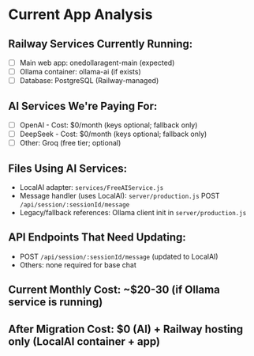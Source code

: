 # Current App Analysis

## Railway Services Currently Running:
- [ ] Main web app: onedollaragent-main (expected)
- [ ] Ollama container: ollama-ai (if exists)
- [ ] Database: PostgreSQL (Railway-managed)

## AI Services We're Paying For:
- [ ] OpenAI - Cost: $0/month (keys optional; fallback only)
- [ ] DeepSeek - Cost: $0/month (keys optional; fallback only)
- [ ] Other: Groq (free tier; optional)

## Files Using AI Services:
- LocalAI adapter: `services/FreeAIService.js`
- Message handler (uses LocalAI): `server/production.js` POST `/api/session/:sessionId/message`
- Legacy/fallback references: Ollama client init in `server/production.js`

## API Endpoints That Need Updating:
- POST `/api/session/:sessionId/message` (updated to LocalAI)
- Others: none required for base chat

## Current Monthly Cost: ~$20-30 (if Ollama service is running)
## After Migration Cost: $0 (AI) + Railway hosting only (LocalAI container + app)
